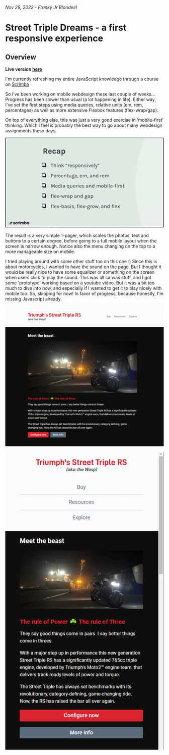 *Nov 29, 2022 - Franky Jr Blondeel*


# Street Triple Dreams - a first responsive experience

## Overview

**Live version [here](https://triumph-responsive.netlify.app/)**

I'm currently refreshing my entire JavaScript knowledge through a course on [Scrimba](https://scrimba.com/allcourses)

So I've been working on mobile webdesign these last couple of weeks...
Progress has been slower than usual (a lot happening in life). Either way, I've set the first steps using media queries, relative units (em, rem, percentages) as well as more extensive Flexbox features (flex-wrap/gap).

On top of everything else, this was just a very good exercise in 'mobile-first' thinking. Which I feel is probably the best way to go about many webdesign assignments these days.
<p align="center">
<img alt="concepts" src="https://github.com/MrFranksJr/MrFranksJr/blob/main/assets/responsive-triumph/concepts.png">
</p>

The result is a very simple 1-pager, which scales the photos, text and buttons to a certain degree, before going to a full mobile layout when the screen is narrow enough.
Notice also the menu changing on the top to a more manageable size on mobile.


I tried playing around with some other stuff too on this one :)
Since this is about motorcycles, I wanted to have the sound on the page. But I thought it would be really nice to have some equalizer or something on the screen when users click to play the sound. This was all canvas stuff, and I got some 'prototype' working based on a youtube video. But it was a bit too much to dive into now, and especially if I wanted to get it to play nicely with mobile too.
So, skipping for now! In favor of progress, because honestly, I'm missing Javascript already.

<p align="center">
<img alt="desktop version" src="https://github.com/MrFranksJr/MrFranksJr/blob/main/assets/responsive-triumph/desktop.png">
</p>
<p align="center">
<img alt="mobile version" src="https://github.com/MrFranksJr/MrFranksJr/blob/main/assets/responsive-triumph/mobile.png">
</p>